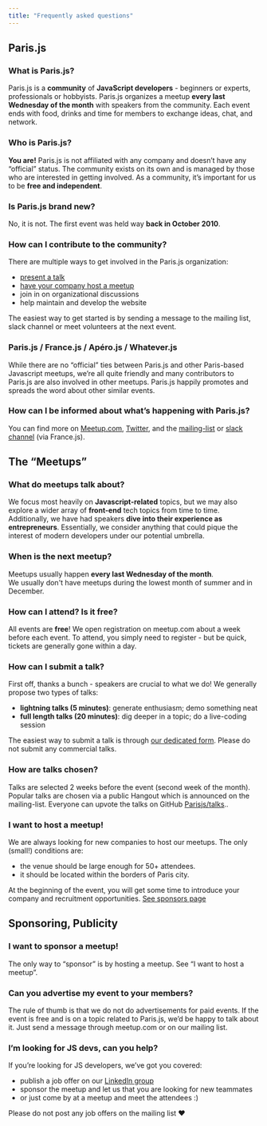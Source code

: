 ```yaml
---
title: "Frequently asked questions"
---
```


## Paris.js

### What is Paris.js?

Paris.js is a **community** of **JavaScript developers** - beginners or experts, professionals or hobbyists.
Paris.js organizes a meetup **every last Wednesday of the month** with speakers from the community. Each event ends with food, drinks and time for members to exchange ideas, chat, and network.

### Who is Paris.js?

**You are!** Paris.js is not affiliated with any company and doesn’t have any “official” status. The community exists on its own and is managed by those who are interested in getting involved. As a community, it’s important for us to be **free and independent**.

### Is Paris.js brand new?

No, it is not. The first event was held way **back in October 2010**.

### How can I contribute to the community?

There are multiple ways to get involved in the Paris.js organization:

* [present a talk](#how-can-i-submit-a-talk)
* [have your company host a meetup](#i-want-to-host-a-meetup)
* join in on organizational discussions
* help maintain and develop the website

The easiest way to get started is by sending a message to the mailing list, slack channel or meet volunteers at the next event.

### Paris.js / France.js / Apéro.js / Whatever.js

While there are no “official” ties between Paris.js and other Paris-based Javascript meetups, we’re all quite friendly and many contributors to Paris.js are also involved in other meetups. Paris.js happily promotes and spreads the word about other similar events.

### How can I be informed about what’s happening with Paris.js?

You can find more on [Meetup.com](https://www.meetup.com/fr-FR/Paris-js/), [Twitter](https://twitter.com/parisjs), and the [mailing-list](https://groups.google.com/forum/#!forum/parisjs) or [slack channel](https://slack-francejs.now.sh/) (via France.js).

## The “Meetups”

### What do meetups talk about?

We focus most heavily on **Javascript-related** topics, but we may also explore a wider array of **front-end** tech topics from time to time. Additionally, we have had speakers **dive into their experience as entrepreneurs**. Essentially, we consider anything that could pique the interest of modern developers under our potential umbrella.

### When is the next meetup?

Meetups usually happen **every last Wednesday of the month**.  
We usually don't have meetups during the lowest month of summer and in December.

### How can I attend? Is it free?

All events are **free**! We open registration on meetup.com about a week before each event. To attend, you simply need to register - but be quick, tickets are generally gone within a day.

### How can I submit a talk?

First off, thanks a bunch - speakers are crucial to what we do! We generally propose two types of talks:

* **lightning talks (5 minutes)**: generate enthusiasm; demo something neat
* **full length talks (20 minutes)**: dig deeper in a topic; do a live-coding session

The easiest way to submit a talk is through [our dedicated form](/en/submission/talk).
Please do not submit any commercial talks.

### How are talks chosen?

Talks are selected 2 weeks before the event (second week of the month). Popular talks are chosen via a public Hangout which is announced on the mailing-list. Everyone can upvote the talks on GitHub [Parisjs/talks](https://github.com/parisjs/talks)..

### I want to host a meetup!

We are always looking for new companies to host our meetups. The only (small!) conditions are:

* the venue should be large enough for 50+ attendees.
* it should be located within the borders of Paris city.

At the beginning of the event, you will get some time to introduce your company and recruitment opportunities. [See sponsors page](/en/sponsors)

## Sponsoring, Publicity

### I want to sponsor a meetup!

The only way to “sponsor” is by hosting a meetup. See “I want to host a meetup”.

### Can you advertise my event to your members?

The rule of thumb is that we do not do advertisements for paid events. If the event is free and is on a topic related to Paris.js, we’d be happy to talk about it. Just send a message through meetup.com or on our mailing list.

### I’m looking for JS devs, can you help?

If you’re looking for JS developers, we’ve got you covered:

* publish a job offer on our [LinkedIn group](https://www.linkedin.com/groups/3852602)
* sponsor the meetup and let us that you are looking for new teammates
* or just come by at a meetup and meet the attendees :)

Please do not post any job offers on the mailing list ❤️
